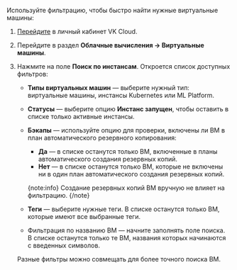 Используйте фильтрацию, чтобы быстро найти нужные виртуальные машины:

1. [Перейдите](https://msk.cloud.vk.com/app/) в личный кабинет VK Cloud.
1. Перейдите в раздел **Облачные вычисления → Виртуальные машины**.
1. Нажмите на поле **Поиск по инстансам**. Откроется список доступных фильтров:

    - **Типы виртуальных машин** — выберите нужный тип: виртуальные машины, инстансы Kubernetes или ML Platform.
    - **Статусы** — выберите опцию **Инстанс запущен**, чтобы оставить в списке только активные инстансы.
    - **Бэкапы** — используйте опцию для проверки, включены ли ВМ в план автоматического резервного копирования:

        - **Да** — в списке останутся только ВМ, включенные в планы автоматического создания резервных копий.
        - **Нет** — в списке останутся только ВМ, которые не включены ни в один план автоматического создания резервных копий.

        {note:info}
        Создание резервных копий ВМ вручную не влияет на фильтрацию.
        {/note}

    - **Теги** — выберите нужные теги. В списке останутся только ВМ, которые имеют все выбранные теги.
    - Фильтрация по названию ВМ — начните заполнять поле поиска. В списке останутся только те ВМ, названия которых начинаются с введенных символов.

    Разные фильтры можно совмещать для более точного поиска ВМ.

